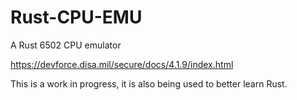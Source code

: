 # Rust-CPU-EMU
A Rust 6502 CPU emulator

https://devforce.disa.mil/secure/docs/4.1.9/index.html

This is a work in progress, it is also being used to better learn Rust.
